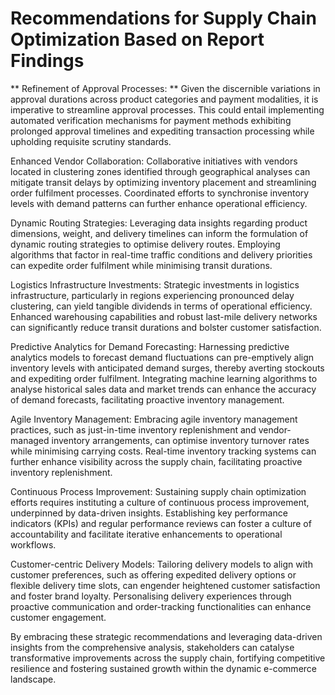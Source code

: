 # Recommendations for Supply Chain Optimization Based on Report Findings

** Refinement of Approval Processes: **
Given the discernible variations in approval durations across product categories and payment modalities, 
it is imperative to streamline approval processes. This could entail implementing automated verification mechanisms for payment methods exhibiting 
prolonged approval timelines and expediting transaction processing while upholding requisite scrutiny standards.

Enhanced Vendor Collaboration: Collaborative initiatives with vendors located in clustering zones identified through geographical analyses can
mitigate transit delays by optimizing inventory placement and streamlining order fulfilment processes. Coordinated efforts to synchronise inventory
levels with demand patterns can further enhance operational efficiency.

Dynamic Routing Strategies: Leveraging data insights regarding product dimensions, weight, and delivery timelines can inform the formulation of
dynamic routing strategies to optimise delivery routes. Employing algorithms that factor in real-time traffic conditions and delivery priorities can
expedite order fulfilment while minimising transit durations.

Logistics Infrastructure Investments: Strategic investments in logistics infrastructure, particularly in regions experiencing pronounced delay 
clustering, can yield tangible dividends in terms of operational efficiency. Enhanced warehousing capabilities and robust last-mile delivery networks can
significantly reduce transit durations and bolster customer satisfaction.

Predictive Analytics for Demand Forecasting: Harnessing predictive analytics models to forecast demand fluctuations can pre-emptively align inventory 
levels with anticipated demand surges, thereby averting stockouts and expediting order fulfilment. Integrating machine learning algorithms to analyse 
historical sales data and market trends can enhance the accuracy of demand forecasts, facilitating proactive inventory management.

Agile Inventory Management: Embracing agile inventory management practices, such as just-in-time inventory replenishment and vendor-managed inventory 
arrangements, can optimise inventory turnover rates while minimising carrying costs. Real-time inventory tracking systems can further enhance visibility across the supply chain, facilitating proactive inventory replenishment.

Continuous Process Improvement: Sustaining supply chain optimization efforts requires instituting a culture of continuous process improvement, 
underpinned by data-driven insights. Establishing key performance indicators (KPIs) and regular performance reviews can foster a culture of
accountability and facilitate iterative enhancements to operational workflows.

Customer-centric Delivery Models: Tailoring delivery models to align with customer preferences, such as offering expedited delivery options or 
flexible delivery time slots, can engender heightened customer satisfaction and foster brand loyalty. Personalising delivery experiences through 
proactive communication and order-tracking functionalities can enhance customer engagement.

By embracing these strategic recommendations and leveraging data-driven insights from the comprehensive analysis, stakeholders can catalyse
transformative improvements across the supply chain, fortifying competitive resilience and fostering sustained growth within the dynamic e-commerce landscape.
